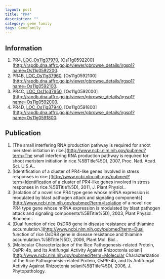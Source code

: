```yaml
---
layout: post
title: "PR4"
description: ""
category: gene family
tags: GeneFamily
---
```


## Information
1. PR4, [LOC_Os11g37970](http://rice.plantbiology.msu.edu/cgi-bin/ORF_infopage.cgi?orf=LOC_Os11g37970), [Os11g0592200](http://rapdb.dna.affrc.go.jp/viewer/gbrowse_details/irgsp1?name=Os11g0592200.
2. PR4B, [LOC_Os11g37960](http://rice.plantbiology.msu.edu/cgi-bin/ORF_infopage.cgi?orf=LOC_Os11g37960), [Os11g0592100](http://rapdb.dna.affrc.go.jp/viewer/gbrowse_details/irgsp1?name=Os11g0592100.
3. PR4C, [LOC_Os11g37950](http://rice.plantbiology.msu.edu/cgi-bin/ORF_infopage.cgi?orf=LOC_Os11g37950), [Os11g0592000](http://rapdb.dna.affrc.go.jp/viewer/gbrowse_details/irgsp1?name=Os11g0592000.
4. PR4D, [LOC_Os11g37940](http://rice.plantbiology.msu.edu/cgi-bin/ORF_infopage.cgi?orf=LOC_Os11g37940), [Os11g0591800](http://rapdb.dna.affrc.go.jp/viewer/gbrowse_details/irgsp1?name=Os11g0591800.

## Publication
1. [The small interfering RNA production pathway is required for shoot meristem initiation in rice.](http://www.ncbi.nlm.nih.gov/pubmed?term=The small interfering RNA production pathway is required for shoot meristem initiation in rice.%5BTitle%5D), 2007, Proc. Natl. Acad. Sci. U.S.A..
2. [Identification of a cluster of PR4-like genes involved in stress responses in rice.](http://www.ncbi.nlm.nih.gov/pubmed?term=Identification of a cluster of PR4-like genes involved in stress responses in rice.%5BTitle%5D), 2011, J. Plant Physiol..
3. [Isolation of a novel rice PR4 type gene whose mRNA expression is modulated by blast pathogen attack and signaling components](http://www.ncbi.nlm.nih.gov/pubmed?term=Isolation of a novel rice PR4 type gene whose mRNA expression is modulated by blast pathogen attack and signaling components%5BTitle%5D), 2003, Plant Physiol. Biochem..
4. [Dual function of rice OsDR8 gene in disease resistance and thiamine accumulation.](http://www.ncbi.nlm.nih.gov/pubmed?term=Dual function of rice OsDR8 gene in disease resistance and thiamine accumulation.%5BTitle%5D), 2006, Plant Mol. Biol..
5. [Molecular Characterization of the Rice Pathogenesis-related Protein, OsPR-4b, and Its Antifungal Activity Against Rhizoctonia solani](http://www.ncbi.nlm.nih.gov/pubmed?term=Molecular Characterization of the Rice Pathogenesis-related Protein, OsPR-4b, and Its Antifungal Activity Against Rhizoctonia solani%5BTitle%5D), 2006, J. Phytopathology.


